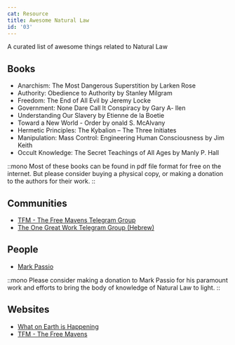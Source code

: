 ```yaml
---
cat: Resource
title: Awesome Natural Law
id: '03'
---
```


<span class="desc">A curated list of awesome things related to Natural Law</span>

## Books

- Anarchism: The Most Dangerous Superstition by Larken Rose
- Authority: Obedience to Authority by Stanley Milgram
- Freedom: The End of All Evil by Jeremy Locke
- Government: None Dare Call It Conspiracy by Gary A- llen
- Understanding Our Slavery by Etienne de la Boetie
- Toward a New World - Order by  onald S. McAlvany
- Hermetic Principles: The Kybalion – The Three Initiates
- Manipulation: Mass Control: Engineering Human Consciousness by Jim Keith
- Occult Knowledge: The Secret Teachings of All Ages by Manly P. Hall

::mono
Most of these books can be found in pdf file format for free on the internet. But please consider buying a physical copy, or making a donation to the authors for their work.
::

## Communities
- [TFM - The Free Mavens Telegram Group](https://t.me/thefreemavens)
- [The One Great Work Telegram Group (Hebrew)](https://t.me/thefreemavens)


## People
- [Mark Passio](https://markpassio.com)

::mono
Please consider making a donation to Mark Passio for his paramount work and efforts to bring the body of knowledge of Natural Law to light.
::

## Websites
- [What on Earth is Happening](https://WhatOnEarthIsHappening.com)
- [TFM - The Free Mavens](https://thefreemavens.org)

